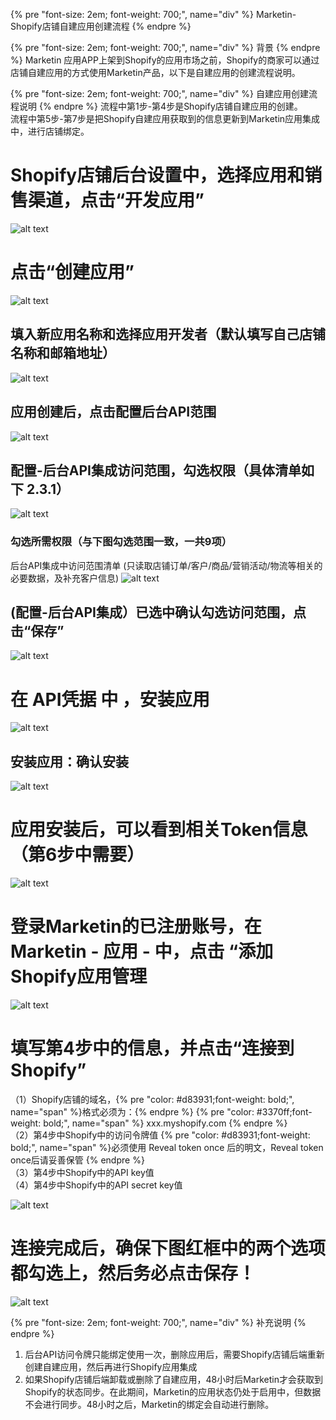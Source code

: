 {% pre "font-size: 2em; font-weight: 700;", name="div" %}
Marketin-Shopify店铺自建应用创建流程
{% endpre %}

{% pre "font-size: 2em; font-weight: 700;", name="div" %}
背景
{% endpre %}
Marketin 应用APP上架到Shopify的应用市场之前，Shopify的商家可以通过店铺自建应用的方式使用Marketin产品，以下是自建应用的创建流程说明。

{% pre "font-size: 2em; font-weight: 700;", name="div" %}
自建应用创建流程说明
{% endpre %}
流程中第1步-第4步是Shopify店铺自建应用的创建。  
流程中第5步-第7步是把Shopify自建应用获取到的信息更新到Marketin应用集成中，进行店铺绑定。

# Shopify店铺后台设置中，选择应用和销售渠道，点击“开发应用”
![alt text](./app-install/assets/1.png "Logo Title Text 1")
# 点击“创建应用”
![alt text](./app-install/assets/2.png "Logo Title Text 1")
## 填入新应用名称和选择应用开发者（默认填写自己店铺名称和邮箱地址）
![alt text](./app-install/assets/2.1.png "Logo Title Text 1")
## 应用创建后，点击配置后台API范围
![alt text](./app-install/assets/2.2.png "Logo Title Text 1")

## 配置-后台API集成访问范围，勾选权限（具体清单如下 2.3.1）
![alt text](./app-install/assets/2.3.png "Logo Title Text 1")

### 勾选所需权限（与下图勾选范围一致，一共9项）
后台API集成中访问范围清单 (只读取店铺订单/客户/商品/营销活动/物流等相关的必要数据，及补充客户信息)
![alt text](./app-install/assets/2.3.1.png "Logo Title Text 1")

## (配置-后台API集成）已选中确认勾选访问范围，点击“保存”
![alt text](./app-install/assets/2.4.png "Logo Title Text 1")

# 在 API凭据 中 ，安装应用
![alt text](./app-install/assets/3.png "Logo Title Text 1")

## 安装应用：确认安装
![alt text](./app-install/assets/3.1.png "Logo Title Text 1")
# 应用安装后，可以看到相关Token信息（第6步中需要）
![alt text](./app-install/assets/4.png "Logo Title Text 1")

# 登录Marketin的已注册账号，在Marketin - 应用 - 中，点击 “添加 Shopify应用管理
![alt text](./app-install/assets/5.png "Logo Title Text 1")
# 填写第4步中的信息，并点击“连接到Shopify”
（1）Shopify店铺的域名，{% pre "color: #d83931;font-weight: bold;", name="span" %}格式必须为：{% endpre %}
{% pre "color: #3370ff;font-weight: bold;", name="span" %}
xxx.myshopify.com 
{% endpre %}  
（2）第4步中Shopify中的访问令牌值 {% pre "color: #d83931;font-weight: bold;", name="span" %}必须使用 Reveal token once 后的明文，Reveal token once后请妥善保管  {% endpre %}   
（3）第4步中Shopify中的API key值  
（4）第4步中Shopify中的API secret key值  

![alt text](./app-install/assets/6.png "Logo Title Text 1")
# 连接完成后，确保下图红框中的两个选项都勾选上，然后务必点击保存！
![alt text](./app-install/assets/7.png "Logo Title Text 1")

{% pre "font-size: 2em; font-weight: 700;", name="div" %}
补充说明
{% endpre %}
1. 后台API访问令牌只能绑定使用一次，删除应用后，需要Shopify店铺后端重新创建自建应用，然后再进行Shopify应用集成
2. 如果Shopify店铺后端卸载或删除了自建应用，48小时后Marketin才会获取到Shopify的状态同步。在此期间，Marketin的应用状态仍处于启用中，但数据不会进行同步。48小时之后，Marketin的绑定会自动进行删除。
